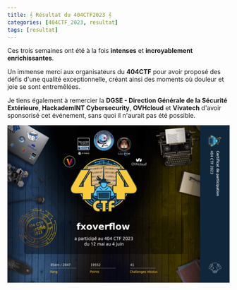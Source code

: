```yaml
---
title: 𝄞 Résultat du 404CTF2023 𝄞
categories: [404CTF_2023, resultat]
tags: [resultat]
---
```


Ces trois semaines ont été à la fois **intenses** et **incroyablement enrichissantes**.

Un immense merci aux organisateurs du **404CTF** pour avoir proposé des défis d'une qualité exceptionnelle, créant ainsi des moments où douleur et joie se sont entremêlées.

Je tiens également à remercier la **DGSE - Direction Générale de la Sécurité Extérieure**, **HackademINT Cybersecurity**, **OVHcloud** et **Vivatech** d'avoir sponsorisé cet événement, sans quoi il n'aurait pas été possible.

![Resultat](/assets/images/404CTF_2023/Resultat/certificate.png)

















